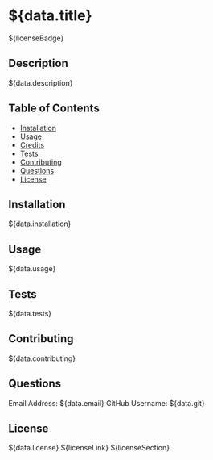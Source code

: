 # ${data.title}

${licenseBadge}

## Description

${data.description}

## Table of Contents

- [Installation](#installation)
- [Usage](#usage)
- [Credits](#credits)
- [Tests](#tests)
- [Contributing](#contributing)
- [Questions](#questions)
- [License](#license)

## Installation

${data.installation}

## Usage

${data.usage}

## Tests

${data.tests}

## Contributing

${data.contributing}

## Questions

Email Address: ${data.email}
GitHub Username:  ${data.git}

## License

${data.license}
${licenseLink}
${licenseSection}
